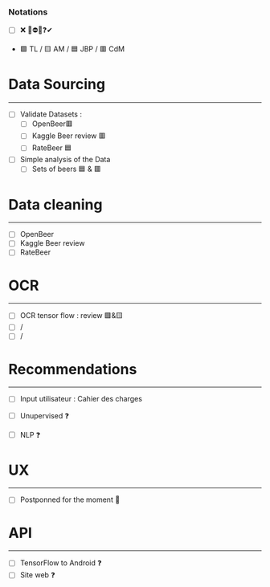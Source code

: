 ### Notations
- [ ]  ❌ 🛑⛔❔❓✔
- 🟩 TL / 🟨 AM / 🟦 JBP / 🟥 CdM


# Data Sourcing
---
- [ ]  Validate Datasets :
	- [ ] OpenBeer🟥
	- [ ] Kaggle Beer review 🟥
	- [ ] RateBeer 🟦 
- [ ]  Simple analysis of the Data
	- [ ] Sets of beers 🟦 & 🟥

# Data cleaning
---
- [ ]  OpenBeer
- [ ]  Kaggle Beer review
- [ ]  RateBeer

# OCR
---
- [ ]  OCR tensor flow : review 🟩&🟨
- [ ]  /
- [ ]  /

# Recommendations
---
- [ ]  Input utilisateur : Cahier des charges 
- [ ]  Unupervised ❓
- [ ]  NLP ❓


# UX
---
- [ ] Postponned for the moment  🛑

# API
---
- [ ]  TensorFlow to Android ❓
- [ ]  Site web ❓
